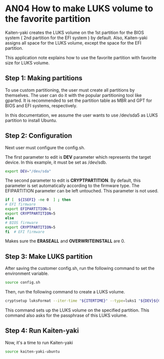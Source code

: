 # AN04 How to make LUKS volume to the favorite partition
Kaiten-yaki creates the LUKS volume on the 1st partition for the BIOS system ( 2nd partition for the EFI system ) by default. Also, Kaiten-yaki assigns all space for the  LUKS volume, except the space for the EFI partition. 

This application note explains how to use the favorite partition with favorite size for LUKS volume. 

## Step 1: Making partitions
To use custom partitioning, the user must create all partitions by themselves. The user can do it with the popular partitioning tool like gparted. It is recommended to set the partition table as  MBR and GPT for BIOS and EFI systems, respectively. 

In this documentation, we assume the user wants to use /dev/sda5 as LUKS partition to install Ubuntu. 
## Step 2: Configuration
Next user must configure the config.sh. 

The first parameter to edit is **DEV** parameter which represents the target device. In this example, it must be set as /dev/sdb.
```sh
export DEV="/dev/sda"
```
The second parameter to edit is **CRYPTPARTITION**. By default, this parameter is set automatically according to the firmware type. The EFIPARTITION parameter can be left untouched. This parameter is not used. 
```sh
if [  ${ISEFI} -ne 0  ] ; then 
# EFI firmware
export EFIPARTITION=1
export CRYPTPARTITION=5
else
# BIOS firmware
export CRYPTPARTITION=5
fi  # EFI firmware
```
Makes sure the **ERASEALL** and **OVERWRITEINSTALL** are 0.
## Step 3: Make LUKS partition
After saving the customer config.sh, run the following command to set the environment variable. 
```sh
source config.sh
```
Then, run the following command to create a LUKS volume. 
```sh
cryptsetup luksFormat --iter-time "${ITERTIME}" --type=luks1 "${DEV}${CRYPTPARTITION}"
```
This command sets up the LUKS volume on the specified partition. This command also asks for the passphrase of this LUKS volume. 
## Step 4: Run Kaiten-yaki
Now, it's a time to run Kaiten-yaki
```sh
source kaiten-yaki-ubuntu
```